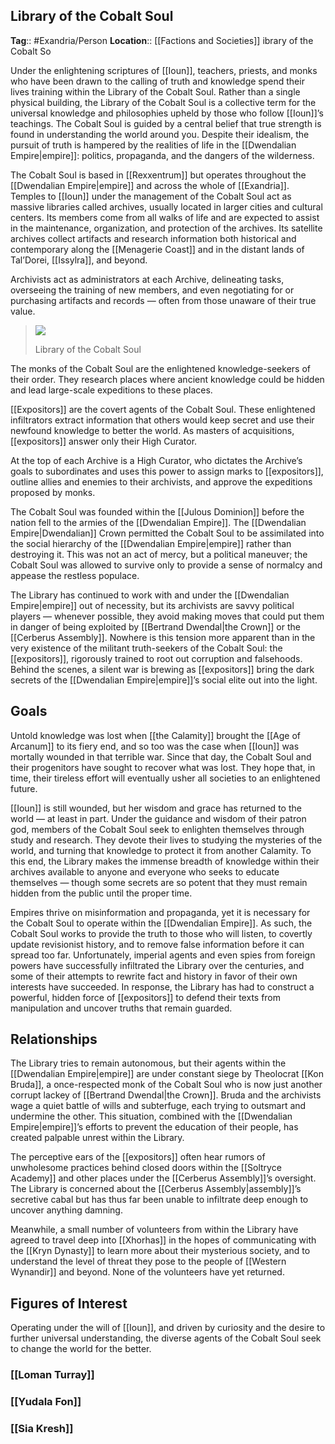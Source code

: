 ## Library of the Cobalt Soul
**Tag**:: #Exandria/Person
**Location**:: [[Factions and Societies]]
ibrary of the Cobalt So

Under the enlightening scriptures of [[Ioun]], teachers, priests, and monks who have been drawn to the calling of truth and knowledge spend their lives training within the Library of the Cobalt Soul. Rather than a single physical building, the Library of the Cobalt Soul is a collective term for the universal knowledge and philosophies upheld by those who follow [[Ioun]]’s teachings. The Cobalt Soul is guided by a central belief that true strength is found in understanding the world around you. Despite their idealism, the pursuit of truth is hampered by the realities of life in the [[Dwendalian Empire|empire]]: politics, propaganda, and the dangers of the wilderness.

The Cobalt Soul is based in [[Rexxentrum]] but operates throughout the [[Dwendalian Empire|empire]] and across the whole of [[Exandria]]. Temples to [[Ioun]] under the management of the Cobalt Soul act as massive libraries called archives, usually located in larger cities and cultural centers. Its members come from all walks of life and are expected to assist in the maintenance, organization, and protection of the archives. Its satellite archives collect artifacts and research information both historical and contemporary along the [[Menagerie Coast]] and in the distant lands of Tal’Dorei, [[Issylra]], and beyond.

Archivists act as administrators at each Archive, delineating tasks, overseeing the training of new members, and even negotiating for or purchasing artifacts and records — often from those unaware of their true value.

> [![](https://media.dndbeyond.com/compendium-images/egtw/yDOyqyOocErRgYJK/02-12.png)](https://media.dndbeyond.com/compendium-images/egtw/yDOyqyOocErRgYJK/02-12.png)
> 
> Library of the Cobalt Soul

The monks of the Cobalt Soul are the enlightened knowledge-seekers of their order. They research places where ancient knowledge could be hidden and lead large-scale expeditions to these places.

[[Expositors]] are the covert agents of the Cobalt Soul. These enlightened infiltrators extract information that others would keep secret and use their newfound knowledge to better the world. As masters of acquisitions, [[expositors]] answer only their High Curator.

At the top of each Archive is a High Curator, who dictates the Archive’s goals to subordinates and uses this power to assign marks to [[expositors]], outline allies and enemies to their archivists, and approve the expeditions proposed by monks.

The Cobalt Soul was founded within the [[Julous Dominion]] before the nation fell to the armies of the [[Dwendalian Empire]]. The [[Dwendalian Empire|Dwendalian]] Crown permitted the Cobalt Soul to be assimilated into the social hierarchy of the [[Dwendalian Empire|empire]] rather than destroying it. This was not an act of mercy, but a political maneuver; the Cobalt Soul was allowed to survive only to provide a sense of normalcy and appease the restless populace.

The Library has continued to work with and under the [[Dwendalian Empire|empire]] out of necessity, but its archivists are savvy political players — whenever possible, they avoid making moves that could put them in danger of being exploited by [[Bertrand Dwendal|the Crown]] or the [[Cerberus Assembly]]. Nowhere is this tension more apparent than in the very existence of the militant truth-seekers of the Cobalt Soul: the [[expositors]], rigorously trained to root out corruption and falsehoods. Behind the scenes, a silent war is brewing as [[expositors]] bring the dark secrets of the [[Dwendalian Empire|empire]]’s social elite out into the light.

## Goals

Untold knowledge was lost when [[the Calamity]] brought the [[Age of Arcanum]] to its fiery end, and so too was the case when [[Ioun]] was mortally wounded in that terrible war. Since that day, the Cobalt Soul and their progenitors have sought to recover what was lost. They hope that, in time, their tireless effort will eventually usher all societies to an enlightened future.

[[Ioun]] is still wounded, but her wisdom and grace has returned to the world — at least in part. Under the guidance and wisdom of their patron god, members of the Cobalt Soul seek to enlighten themselves through study and research. They devote their lives to studying the mysteries of the world, and turning that knowledge to protect it from another Calamity. To this end, the Library makes the immense breadth of knowledge within their archives available to anyone and everyone who seeks to educate themselves — though some secrets are so potent that they must remain hidden from the public until the proper time.

Empires thrive on misinformation and propaganda, yet it is necessary for the Cobalt Soul to operate within the [[Dwendalian Empire]]. As such, the Cobalt Soul works to provide the truth to those who will listen, to covertly update revisionist history, and to remove false information before it can spread too far. Unfortunately, imperial agents and even spies from foreign powers have successfully infiltrated the Library over the centuries, and some of their attempts to rewrite fact and history in favor of their own interests have succeeded. In response, the Library has had to construct a powerful, hidden force of [[expositors]] to defend their texts from manipulation and uncover truths that remain guarded.

## Relationships

The Library tries to remain autonomous, but their agents within the [[Dwendalian Empire|empire]] are under constant siege by Theolocrat [[Kon Bruda]], a once-respected monk of the Cobalt Soul who is now just another corrupt lackey of [[Bertrand Dwendal|the Crown]]. Bruda and the archivists wage a quiet battle of wills and subterfuge, each trying to outsmart and undermine the other. This situation, combined with the [[Dwendalian Empire|empire]]’s efforts to prevent the education of their people, has created palpable unrest within the Library.

The perceptive ears of the [[expositors]] often hear rumors of unwholesome practices behind closed doors within the [[Soltryce Academy]] and other places under the [[Cerberus Assembly]]’s oversight. The Library is concerned about the [[Cerberus Assembly|assembly]]’s secretive cabal but has thus far been unable to infiltrate deep enough to uncover anything damning.

Meanwhile, a small number of volunteers from within the Library have agreed to travel deep into [[Xhorhas]] in the hopes of communicating with the [[Kryn Dynasty]] to learn more about their mysterious society, and to understand the level of threat they pose to the people of [[Western Wynandir]] and beyond. None of the volunteers have yet returned.

## Figures of Interest

Operating under the will of [[Ioun]], and driven by curiosity and the desire to further universal understanding, the diverse agents of the Cobalt Soul seek to change the world for the better.

### [[Loman Turray]]

### [[Yudala Fon]]

### [[Sia Kresh]]
